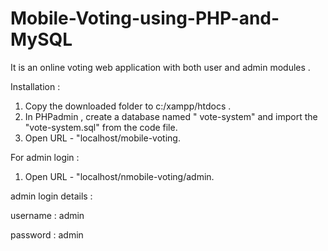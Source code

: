 # Mobile-Voting-using-PHP-and-MySQL

It is an online voting web application with both user and admin modules . 

Installation : 

1. Copy the downloaded folder to c:/xampp/htdocs .
2. In PHPadmin , create a database named " vote-system" and import the "vote-system.sql" from the code file.
3. Open URL - "localhost/mobile-voting.


For admin login :
1. Open URL - "localhost/nmobile-voting/admin.

admin login details : 

username : admin

password : admin


